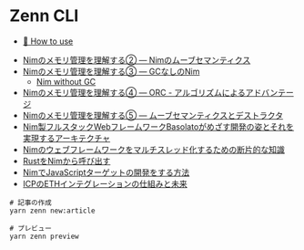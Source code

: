 # Zenn CLI

* [📘 How to use](https://zenn.dev/zenn/articles/zenn-cli-guide)

- [Nimのメモリ管理を理解する② ― Nimのムーブセマンティクス](./articles/af2b2b9f8fd890.md)
- [Nimのメモリ管理を理解する③ ― GCなしのNim](./articles/0dcbc08aed1a25.md)
  - [Nim without GC](../translate-sources/Nim%20without%20GC.md)
- [Nimのメモリ管理を理解する④ ― ORC - アルゴリズムによるアドバンテージ](./articles/efffa86d9177b1.md)
- [Nimのメモリ管理を理解する⑤ ― ムーブセマンティクスとデストラクタ](./articles/92bdd7afe1fc29.md)
- [Nim製フルスタックWebフレームワークBasolatoがめざす開発の姿とそれを実現するアーキテクチャ](./articles/0e2dca3e13fcf5.md)
- [Nimのウェブフレームワークをマルチスレッド化するための断片的な知識](./articles/354a8873832a12.md)
- [RustをNimから呼び出す](./articles/3db2134ff88763.md)
- [NimでJavaScriptターゲットの開発をする方法](./articles/d935a9205edf55.md)
- [ICPのETHインテグレーションの仕組みと未来](./articles//1b79a67341e477.md)

```
# 記事の作成
yarn zenn new:article

# プレビュー
yarn zenn preview
```

